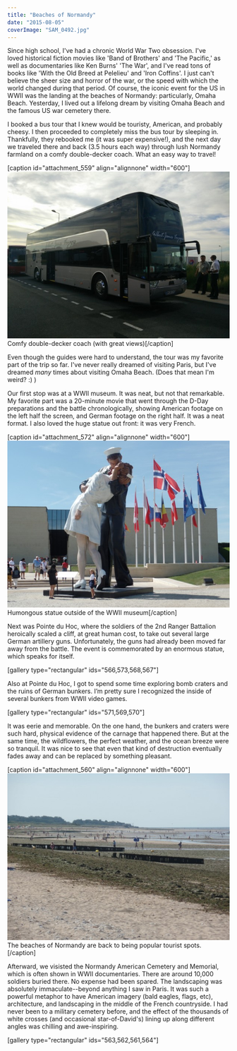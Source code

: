 ```yaml
---
title: "Beaches of Normandy"
date: "2015-08-05"
coverImage: "SAM_0492.jpg"
---
```


Since high school, I've had a chronic World War Two obsession. I've loved historical fiction movies like 'Band of Brothers' and 'The Pacific,' as well as documentaries like Ken Burns' 'The War', and I've read tons of books like 'With the Old Breed at Pelelieu' and 'Iron Coffins'. I just can't believe the sheer size and horror of the war, or the speed with which the world changed during that period. Of course, the iconic event for the US in WWII was the landing at the beaches of Normandy: particularly, Omaha Beach. Yesterday, I lived out a lifelong dream by visiting Omaha Beach and the famous US war cemetery there.

I booked a bus tour that I knew would be touristy, American, and probably cheesy. I then proceeded to completely miss the bus tour by sleeping in. Thankfully, they rebooked me (it was super expensive!), and the next day we traveled there and back (3.5 hours each way) through lush Normandy farmland on a comfy double-decker coach. What an easy way to travel!

\[caption id="attachment\_559" align="alignnone" width="600"\][![Comfy double-decker coach (with great views)](images/IMG_20150802_194428-600x450.jpg)](http://www.rdchambers.net/wp-content/uploads/2015/08/IMG_20150802_194428.jpg) Comfy double-decker coach (with great views)\[/caption\]

Even though the guides were hard to understand, the tour was my favorite part of the trip so far. I've never really dreamed of visiting Paris, but I've dreamed _many_ times about visiting Omaha Beach. (Does that mean I'm weird? :) )

Our first stop was at a WWII museum. It was neat, but not that remarkable. My favorite part was a 20-minute movie that went through the D-Day preparations and the battle chronologically, showing American footage on the left half the screen, and German footage on the right half. It was a neat format. I also loved the huge statue out front: it was very French.

\[caption id="attachment\_572" align="alignnone" width="600"\][![](images/SAM_0461-600x450.jpg)](http://www.rdchambers.net/wp-content/uploads/2015/08/SAM_0461.jpg) Humongous statue outside of the WWII museum\[/caption\]

Next was Pointe du Hoc, where the soldiers of the 2nd Ranger Battalion heroically scaled a cliff, at great human cost, to take out several large German artillery guns. Unfortunately, the guns had already been moved far away from the battle. The event is commemorated by an enormous statue, which speaks for itself.

\[gallery type="rectangular" ids="566,573,568,567"\]

Also at Pointe du Hoc, I got to spend some time exploring bomb craters and the ruins of German bunkers. I’m pretty sure I recognized the inside of several bunkers from WWII video games.

\[gallery type="rectangular" ids="571,569,570"\]

It was eerie and memorable. On the one hand, the bunkers and craters were such hard, physical evidence of the carnage that happened there. But at the same time, the wildflowers, the perfect weather, and the ocean breeze were so tranquil. It was nice to see that even that kind of destruction eventually fades away and can be replaced by something pleasant.

\[caption id="attachment\_560" align="alignnone" width="600"\][![The beaches of Normandy are back to being popular tourist spots.](images/SAM_0510-600x450.jpg)](http://www.rdchambers.net/wp-content/uploads/2015/08/SAM_0510.jpg) The beaches of Normandy are back to being popular tourist spots.\[/caption\]

Afterward, we visisted the Normandy American Cemetery and Memorial, which is often shown in WWII documentaries. There are around 10,000 soldiers buried there. No expense had been spared. The landscaping was absolutely immaculate--beyond anything I saw in Paris. It was such a powerful metaphor to have American imagery (bald eagles, flags, etc), architecture, and landscaping in the middle of the French countryside. I had never been to a military cemetery before, and the effect of the thousands of white crosses (and occasional star-of-David's) lining up along different angles was chilling and awe-inspiring.

\[gallery type="rectangular" ids="563,562,561,564"\]

